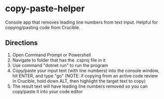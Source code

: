 # copy-paste-helper
Console app that removes leading line numbers from text input. Helpful for copying/pasting code from Crucible.

## Directions
1. Open Command Prompt or Powershell
2. Navigate to folder that has the .csproj file in it
3. Use command "dotnet run" to run the program
4. Copy/paste your input text (with line numbers) into the console window, hit ENTER, and type "go" (NOTE: if copying from an active code review in Crucible, hold down ALT, then highlight the target text to copy)
6. The result text will have leading line numbers removed so you can copy/paste it into your code editor

